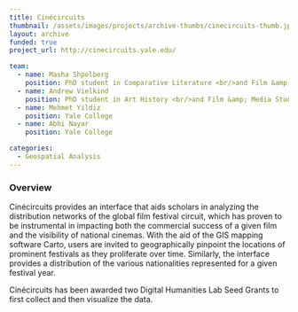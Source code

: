 ```yaml
---
title: Cinécircuits
thumbnail: /assets/images/projects/archive-thumbs/cinecircuits-thumb.jpg
layout: archive
funded: true
project_url: http://cinecircuits.yale.edu/

team:
  - name: Masha Shpolberg
    position: PhD student in Comparative Literature <br/>and Film &amp; Media Studies
  - name: Andrew Vielkind
    position: PhD student in Art History <br/>and Film &amp; Media Studies
  - name: Mehmet Yildiz
    position: Yale College
  - name: Abhi Nayar
    position: Yale College

categories:
  - Geospatial Analysis
---
```


### Overview

Cinécircuits provides an interface that aids scholars in analyzing the distribution networks of the global film festival circuit, which has proven to be instrumental in impacting both the commercial success of a given film and the visibility of national cinemas. With the aid of the GIS mapping software Carto, users are invited to geographically pinpoint the locations of prominent festivals as they proliferate over time. Similarly, the interface provides a distribution of the various nationalities represented for a given festival year.

Cinécircuits has been awarded two Digital Humanities Lab Seed Grants to first collect and then visualize the data.